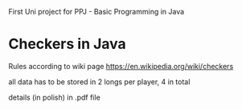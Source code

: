 First Uni project for PPJ - Basic Programming in Java

# Checkers in Java

Rules according to wiki page https://en.wikipedia.org/wiki/checkers

all data has to be stored in 2 longs per player, 4 in total

details (in polish) in .pdf file
